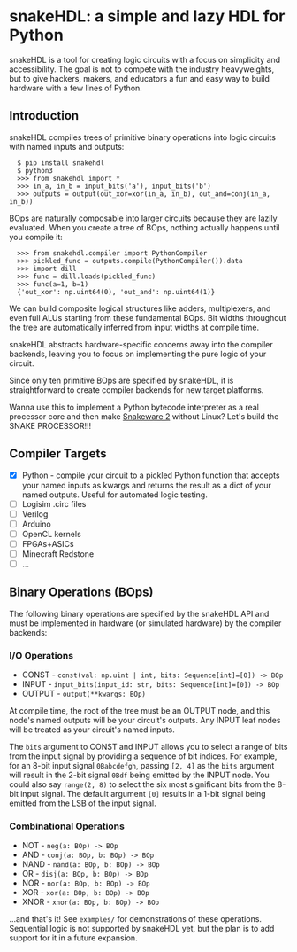 # snakeHDL: a simple and lazy HDL for Python

snakeHDL is a tool for creating logic circuits with a focus on simplicity and accessibility. The goal is not to compete with the industry heavyweights, but to give hackers, makers, and educators a fun and easy way to build hardware with a few lines of Python.

## Introduction
snakeHDL compiles trees of primitive binary operations into logic circuits with named inputs and outputs:

```
  $ pip install snakehdl
  $ python3
  >>> from snakehdl import *
  >>> in_a, in_b = input_bits('a'), input_bits('b')
  >>> outputs = output(out_xor=xor(in_a, in_b), out_and=conj(in_a, in_b))
```
BOps are naturally composable into larger circuits because they are lazily evaluated. When you create a tree of BOps, nothing actually happens until you compile it:

```
  >>> from snakehdl.compiler import PythonCompiler
  >>> pickled_func = outputs.compile(PythonCompiler()).data
  >>> import dill
  >>> func = dill.loads(pickled_func)
  >>> func(a=1, b=1)
  {'out_xor': np.uint64(0), 'out_and': np.uint64(1)}
```

We can build composite logical structures like adders, multiplexers,
and even full ALUs starting from these fundamental BOps. Bit widths throughout
the tree are automatically inferred from input widths at compile time.

snakeHDL abstracts hardware-specific concerns away into the compiler backends,
leaving you to focus on implementing the pure logic of your circuit.

Since only ten primitive BOps are specified by snakeHDL, it is straightforward to
create compiler backends for new target platforms.

Wanna use this to implement a Python bytecode interpreter as a real processor core and then make [Snakeware 2](https://github.com/joshiemoore/snakeware) without Linux? Let's build the SNAKE PROCESSOR!!!

## Compiler Targets
- [x] Python - compile your circuit to a pickled Python function that accepts your named inputs
    as kwargs and returns the result as a dict of your named outputs. Useful for automated logic testing.
- [ ] Logisim .circ files
- [ ] Verilog
- [ ] Arduino
- [ ] OpenCL kernels
- [ ] FPGAs+ASICs
- [ ] Minecraft Redstone
- [ ] ...

## Binary Operations (BOps)
The following binary operations are specified by the snakeHDL API and must be implemented in hardware (or simulated hardware) by the compiler backends:

### I/O Operations
* CONST - `const(val: np.uint | int, bits: Sequence[int]=[0]) -> BOp`
* INPUT - `input_bits(input_id: str, bits: Sequence[int]=[0]) -> BOp`
* OUTPUT - `output(**kwargs: BOp)`

At compile time, the root of the tree must be an OUTPUT node, and this node's named outputs
will be your circuit's outputs. Any INPUT leaf nodes will be treated as your circuit's
named inputs.

The `bits` argument to CONST and INPUT allows you to select a range of bits from the input signal by
providing a sequence of bit indices. For example, for an 8-bit input signal `0Babcdefgh`, passing `[2, 4]` as
the `bits` argument will result in the 2-bit signal `0Bdf` being emitted by the INPUT node.
You could also say `range(2, 8)` to select the six most significant bits from the 8-bit input signal.
The default argument `[0]` results in a 1-bit signal being emitted from the LSB of the input signal.

### Combinational Operations
* NOT - `neg(a: BOp) -> BOp`
* AND - `conj(a: BOp, b: BOp) -> BOp`
* NAND - `nand(a: BOp, b: BOp) -> BOp`
* OR - `disj(a: BOp, b: BOp) -> BOp`
* NOR - `nor(a: BOp, b: BOp) -> BOp`
* XOR - `xor(a: BOp, b: BOp) -> BOp`
* XNOR - `xnor(a: BOp, b: BOp) -> BOp`

...and that's it! See `examples/` for demonstrations of these operations. Sequential logic is not supported by snakeHDL yet, but the plan is to add support for it in a future expansion.
